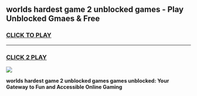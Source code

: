 
## worlds hardest game 2 unblocked games - Play Unblocked Gmaes & Free
<h3>
<a href="https://news.freeplayer.one?title=worlds_hardest_game_2_unblocked_games&ref=23F">CLICK TO PLAY</a></h3>
<hr>

<h3>
<a href="https://news.freeplayer.one?title=worlds_hardest_game_2_unblocked_games&ref=23F">CLICK 2 PLAY</a>
  
</h3>

<a href="https://news.freeplayer.one?title=worlds_hardest_game_2_unblocked_games&ref=23F/"><img src="https://clearcache.store/games.png"></a>


**worlds hardest game 2 unblocked games games unblocked: Your Gateway to Fun and Accessible Online Gaming**

